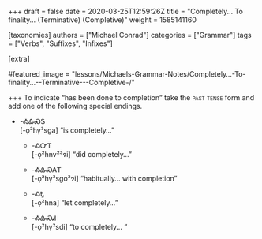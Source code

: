 +++
draft = false
date = 2020-03-25T12:59:26Z
title = "Completely… To finality… (Terminative) (Completive)"
weight = 1585141160

[taxonomies]
authors = ["Michael Conrad"]
categories = ["Grammar"]
tags = ["Verbs", "Suffixes", "Infixes"]

[extra]

#featured_image = "lessons/Michaels-Grammar-Notes/Completely…-To-finality…--Terminative---Completive-/"

+++
To indicate “has been done to completion” take the
<span style="font-variant:small-caps;">past tense</span> form and add
one of the following special endings.
<!-- more -->
  - \-ᎣᎲᏍᎦ  
    \[-ọ²hṿ³sga\] “is completely…”
    
      - \-ᎣᏅᎢ  
        \[-ọ²hnv²³ɂi\] “did completely…”
    
      - \-ᎣᎲᏍᎪᎢ  
        \[-ọ²hṿ³sgo³ɂi\] “habitually… with completion”
    
      - \-ᎣᎿ  
        \[-ọ²hna\] “let completely…”
    
      - \-ᎣᎲᏍᏗ  
        \[-ọ²hṿ²sdi\] “to completely… ”